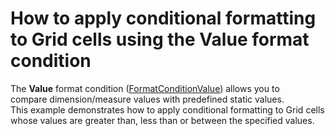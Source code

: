 # How to apply conditional formatting to Grid cells using the Value format condition


<p>The <strong>Value</strong> format condition (<a href="https://documentation.devexpress.com/#Dashboard/clsDevExpressDashboardCommonFormatConditionValuetopic">FormatConditionValue</a>) allows you to compare dimension/measure values with predefined static values.<br />This example demonstrates how to apply conditional formatting to Grid cells whose values are greater than, less than or between the specified values.</p>

<br/>


